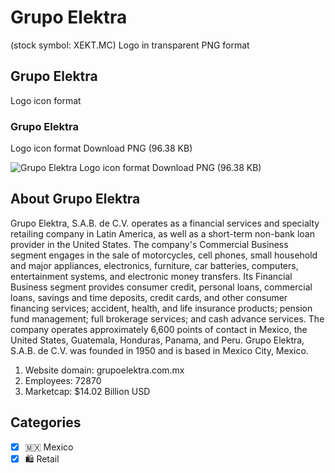 # Grupo Elektra
 (stock symbol: XEKT.MC) Logo in transparent PNG format

## Grupo Elektra
 Logo icon format

### Grupo Elektra
 Logo icon format Download PNG (96.38 KB)

![Grupo Elektra
 Logo icon format Download PNG (96.38 KB)](/img/orig/XEKT.MC-b41d3c4f.png)

## About Grupo Elektra


Grupo Elektra, S.A.B. de C.V. operates as a financial services and specialty retailing company in Latin America, as well as a short-term non-bank loan provider in the United States. The company's Commercial Business segment engages in the sale of motorcycles, cell phones, small household and major appliances, electronics, furniture, car batteries, computers, entertainment systems, and electronic money transfers. Its Financial Business segment provides consumer credit, personal loans, commercial loans, savings and time deposits, credit cards, and other consumer financing services; accident, health, and life insurance products; pension fund management; full brokerage services; and cash advance services. The company operates approximately 6,600 points of contact in Mexico, the United States, Guatemala, Honduras, Panama, and Peru. Grupo Elektra, S.A.B. de C.V. was founded in 1950 and is based in Mexico City, Mexico.

1. Website domain: grupoelektra.com.mx
2. Employees: 72870
3. Marketcap: $14.02 Billion USD


## Categories
- [x] 🇲🇽 Mexico
- [x] 🛍️ Retail
